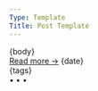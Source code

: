 ```yaml
---
Type: Template
Title: Post Template
---
```


<!-- Post Template -->
<!-- Weblog.lol/configuration/post-template.md -->
<article>
  {body}
  </aside>
  <aside class="post-info">
    <a href="{location}">Read more &rarr;</a>
    <i class="fa-solid fa-clock"></i> {date}
  </aside>
  <aside class="post-tags">
    {tags}
  </aside>
</article>
<span class="divider">&bull; &bull; &bull;</span>
